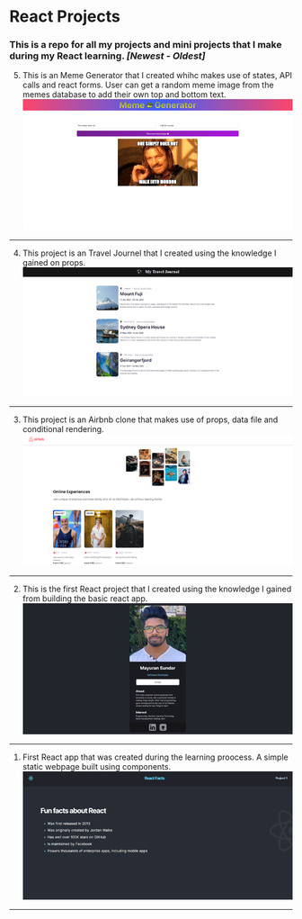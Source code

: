 # React Projects
### This is a repo for all my projects and mini projects that I make during my React learning. *[Newest - Oldest]*


5. This is an Meme Generator that I created whihc makes use of states, API calls and react forms. 
User can get a random meme image from the memes database to add their own top and bottom text. 
  ![](https://github.com/MayuranSundar/Learning-React/blob/main/ScreenShots/Meme-Generator.png)
___
4. This project is an Travel Journel that I created using the knowledge I gained on props. 
  ![](https://github.com/MayuranSundar/Learning-React/blob/main/ScreenShots/Travel-Journal.png)
___
3. This project is an Airbnb clone that makes use of props, data file and conditional rendering.
  ![](https://github.com/MayuranSundar/Learning-React/blob/main/ScreenShots/Airbnb-Clone.png)
___
2. This is the first React project that I created using the knowledge I gained from building the basic react app. 
  ![](https://github.com/MayuranSundar/Learning-React/blob/main/ScreenShots/Digital-Business-Card.png)
___
1. First React app that was created during the learning proocess. A simple static webpage built using components.
  ![](https://github.com/MayuranSundar/Learning-React/blob/main/ScreenShots/First-React-App.png)
___

